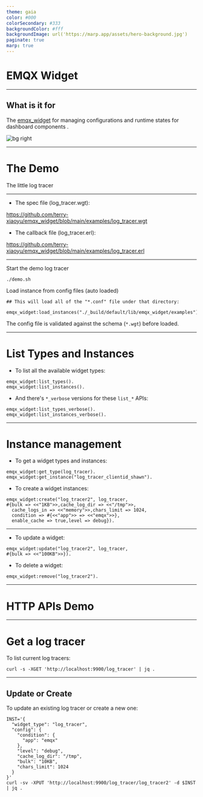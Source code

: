 ```yaml
---
theme: gaia
color: #000
colorSecondary: #333
backgroundColor: #fff
backgroundImage: url('https://marp.app/assets/hero-background.jpg')
paginate: true
marp: true
---
```


<!-- _class: lead -->

# EMQX Widget

---

## What is it for

The [emqx_widget](https://github.com/terry-xiaoyu/emqx_widget) for managing configurations and runtime states for dashboard components .

![bg right](https://docs.emqx.cn/assets/img/rule_action_1@2x.73766093.png)

---

<!-- _class: lead -->

# The Demo

The little log tracer

---

- The spec file (log_tracer.wgt):

https://github.com/terry-xiaoyu/emqx_widget/blob/main/examples/log_tracer.wgt

- The callback file (log_tracer.erl):

https://github.com/terry-xiaoyu/emqx_widget/blob/main/examples/log_tracer.erl

---

Start the demo log tracer

```
./demo.sh
```

Load instance from config files (auto loaded)

```
## This will load all of the "*.conf" file under that directory:

emqx_widget:load_instances("./_build/default/lib/emqx_widget/examples").
```

The config file is validated against the schema (`*.wgt`) before loaded.

---

# List Types and Instances

- To list all the available widget types:

```
emqx_widget:list_types().
emqx_widget:list_instances().
```

- And there's `*_verbose` versions for these `list_*` APIs:

```
emqx_widget:list_types_verbose().
emqx_widget:list_instances_verbose().
```

---
# Instance management

- To get a widget types and instances:

```
emqx_widget:get_type(log_tracer).
emqx_widget:get_instance("log_tracer_clientid_shawn").
```

- To create a widget instances:

```
emqx_widget:create("log_tracer2", log_tracer,
#{bulk => <<"1KB">>,cache_log_dir => <<"/tmp">>,
  cache_logs_in => <<"memory">>,chars_limit => 1024,
  condition => #{<<"app">> => <<"emqx">>},
  enable_cache => true,level => debug}).
```

---

- To update a widget:

```
emqx_widget:update("log_tracer2", log_tracer,
#{bulk => <<"100KB">>}).
```

- To delete a widget:

```
emqx_widget:remove("log_tracer2").
```

---

<!-- _class: lead -->

# HTTP APIs Demo

---

# Get a log tracer

To list current log tracers:

```
curl -s -XGET 'http://localhost:9900/log_tracer' | jq .
```

---

## Update or Create

To update an existing log tracer or create a new one:

```
INST='{
  "widget_type": "log_tracer",
  "config": {
    "condition": {
      "app": "emqx"
    },
    "level": "debug",
    "cache_log_dir": "/tmp",
    "bulk": "10KB",
    "chars_limit": 1024
  }
}'
curl -sv -XPUT 'http://localhost:9900/log_tracer/log_tracer2' -d $INST | jq .
```
